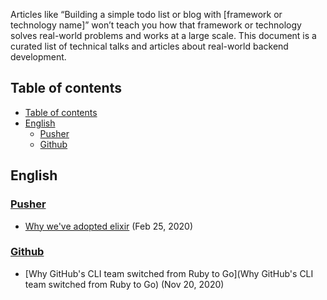 Articles like “Building a simple todo list or blog with [framework or technology name]” won’t teach you how that framework or technology solves real-world problems and works at a large scale. This document is a curated list of technical talks and articles about real-world backend development.

## Table of contents

- [Table of contents](#table-of-contents)
- [English](#english)
  - [Pusher](#pusher)
  - [Github](#github)


## English

### [Pusher](https://pusher.com/)

- [Why we've adopted elixir](https://youtu.be/zL2wcqS78UA) (Feb 25, 2020)


### [Github](https://github.com/)

- [Why GitHub's CLI team switched from Ruby to Go](Why GitHub's CLI team switched from Ruby to Go) (Nov 20, 2020)